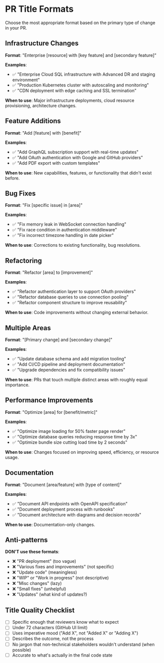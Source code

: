 # PR Title Formats

Choose the most appropriate format based on the primary type of change in your PR.

## Infrastructure Changes

**Format**: "Enterprise [resource] with [key feature] and [secondary feature]"

**Examples**:

- ✅ "Enterprise Cloud SQL infrastructure with Advanced DR and staging environment"
- ✅ "Production Kubernetes cluster with autoscaling and monitoring"
- ✅ "CDN deployment with edge caching and SSL termination"

**When to use**: Major infrastructure deployments, cloud resource provisioning, architecture changes.

## Feature Additions

**Format**: "Add [feature] with [benefit]"

**Examples**:

- ✅ "Add GraphQL subscription support with real-time updates"
- ✅ "Add OAuth authentication with Google and GitHub providers"
- ✅ "Add PDF export with custom templates"

**When to use**: New capabilities, features, or functionality that didn't exist before.

## Bug Fixes

**Format**: "Fix [specific issue] in [area]"

**Examples**:

- ✅ "Fix memory leak in WebSocket connection handling"
- ✅ "Fix race condition in authentication middleware"
- ✅ "Fix incorrect timezone handling in date picker"

**When to use**: Corrections to existing functionality, bug resolutions.

## Refactoring

**Format**: "Refactor [area] to [improvement]"

**Examples**:

- ✅ "Refactor authentication layer to support OAuth providers"
- ✅ "Refactor database queries to use connection pooling"
- ✅ "Refactor component structure to improve reusability"

**When to use**: Code improvements without changing external behavior.

## Multiple Areas

**Format**: "[Primary change] and [secondary change]"

**Examples**:

- ✅ "Update database schema and add migration tooling"
- ✅ "Add CI/CD pipeline and deployment documentation"
- ✅ "Upgrade dependencies and fix compatibility issues"

**When to use**: PRs that touch multiple distinct areas with roughly equal importance.

## Performance Improvements

**Format**: "Optimize [area] for [benefit/metric]"

**Examples**:

- ✅ "Optimize image loading for 50% faster page render"
- ✅ "Optimize database queries reducing response time by 3x"
- ✅ "Optimize bundle size cutting load time by 2 seconds"

**When to use**: Changes focused on improving speed, efficiency, or resource usage.

## Documentation

**Format**: "Document [area/feature] with [type of content]"

**Examples**:

- ✅ "Document API endpoints with OpenAPI specification"
- ✅ "Document deployment process with runbooks"
- ✅ "Document architecture with diagrams and decision records"

**When to use**: Documentation-only changes.

## Anti-patterns

**DON'T use these formats**:

- ❌ "PR deployment" (too vague)
- ❌ "Various fixes and improvements" (not specific)
- ❌ "Update code" (meaningless)
- ❌ "WIP" or "Work in progress" (not descriptive)
- ❌ "Misc changes" (lazy)
- ❌ "Small fixes" (unhelpful)
- ❌ "Updates" (what kind of updates?)

## Title Quality Checklist

- [ ] Specific enough that reviewers know what to expect
- [ ] Under 72 characters (GitHub UI limit)
- [ ] Uses imperative mood ("Add X", not "Added X" or "Adding X")
- [ ] Describes the outcome, not the process
- [ ] No jargon that non-technical stakeholders wouldn't understand (when possible)
- [ ] Accurate to what's actually in the final code state
